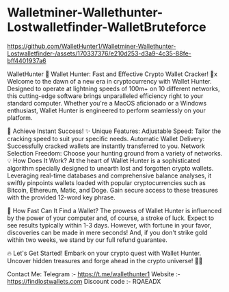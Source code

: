 # Walletminer-Wallethunter-Lostwalletfinder-WalletBruteforce
https://github.com/WalletHunter1/Walletminer-Wallethunter-Lostwalletfinder-/assets/170337376/e210d253-d3a9-4c35-88fe-bff4401937a6

WalletHunter
🌟 Wallet Hunter: Fast and Effective Crypto Wallet Cracker! 🌟x
Welcome to the dawn of a new era in cryptocurrency with Wallet Hunter. Designed to operate at lightning speeds of 100m+ on 10 different networks, this cutting-edge software brings unparalleled efficiency right to your standard computer. Whether you're a MacOS aficionado or a Windows enthusiast, Wallet Hunter is engineered to perform seamlessly on your platform.

🚀 Achieve Instant Success!
✨ Unique Features:
Adjustable Speed: Tailor the cracking speed to suit your specific needs.
Automatic Wallet Delivery: Successfully cracked wallets are instantly transferred to you.
Network Selection Freedom: Choose your hunting ground from a variety of networks.
💡 How Does It Work?
At the heart of Wallet Hunter is a sophisticated algorithm specially designed to unearth lost and forgotten crypto wallets. Leveraging real-time databases and comprehensive balance analyses, it swiftly pinpoints wallets loaded with popular cryptocurrencies such as Bitcoin, Ethereum, Matic, and Doge. Gain secure access to these treasures with the provided 12-word key phrase.

🎯 How Fast Can It Find a Wallet?
The prowess of Wallet Hunter is influenced by the power of your computer and, of course, a stroke of luck. Expect to see results typically within 1-3 days. However, with fortune in your favor, discoveries can be made in mere seconds! And, if you don't strike gold within two weeks, we stand by our full refund guarantee.

🔥 Let's Get Started!
Embark on your crypto quest with Wallet Hunter. Uncover hidden treasures and forge ahead in the crypto universe! 🚀✨

Contact Me:
Telegram :- https://t.me/wallethunter1
Website :- https://findlostwallets.com
Discount code :- RQAEADX
